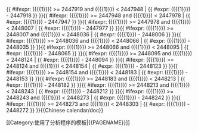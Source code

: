 <includeonly>{{ #ifexpr: ({{{1}}}) >= 2447919 and ({{{1}}}) < 2447948 | {{ #expr: ({{{1}}}) - 2447918 }} }}{{ #ifexpr: ({{{1}}}) >= 2447948 and ({{{1}}}) < 2447978 | {{ #expr: ({{{1}}}) - 2447947 }} }}{{ #ifexpr: ({{{1}}}) >= 2447978 and ({{{1}}}) < 2448007 | {{ #expr: ({{{1}}}) - 2447977 }} }}{{ #ifexpr: ({{{1}}}) >= 2448007 and ({{{1}}}) < 2448036 | {{ #expr: ({{{1}}}) - 2448006 }} }}{{ #ifexpr: ({{{1}}}) >= 2448036 and ({{{1}}}) < 2448066 | {{ #expr: ({{{1}}}) - 2448035 }} }}{{ #ifexpr: ({{{1}}}) >= 2448066 and ({{{1}}}) < 2448095 | {{ #expr: ({{{1}}}) - 2448065 }} }}{{ #ifexpr: ({{{1}}}) >= 2448095 and ({{{1}}}) < 2448124 | {{ #expr: ({{{1}}}) - 2448094 }} }}{{ #ifexpr: ({{{1}}}) >= 2448124 and ({{{1}}}) < 2448154 | {{ #expr: ({{{1}}}) - 2448123 }} }}{{ #ifexpr: ({{{1}}}) >= 2448154 and ({{{1}}}) < 2448183 | {{ #expr: ({{{1}}}) - 2448153 }} }}{{ #ifexpr: ({{{1}}}) >= 2448183 and ({{{1}}}) < 2448213 | {{ #expr: ({{{1}}}) - 2448182 }} }}{{ #ifexpr: ({{{1}}}) >= 2448213 and ({{{1}}}) < 2448243 | {{ #expr: ({{{1}}}) - 2448212 }} }}{{ #ifexpr: ({{{1}}}) >= 2448243 and ({{{1}}}) < 2448273 | {{ #expr: ({{{1}}}) - 2448242 }} }}{{ #ifexpr: ({{{1}}}) >= 2448273 and ({{{1}}}) < 2448303 | {{ #expr: ({{{1}}}) - 2448272 }} }}</includeonly><noinclude>{{Chinese calendar/doc}}

[[Category:使用了分析程序的模板|{{PAGENAME}}]]

</noinclude>